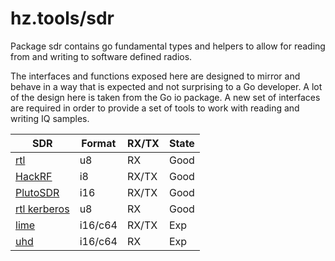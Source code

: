 # hz.tools/sdr

Package sdr contains go fundamental types and helpers to allow for
reading from and writing to software defined radios.

The interfaces and functions exposed here are designed to mirror and behave
in a way that is expected and not surprising to a Go developer. A lot of the
design here is taken from the Go io package. A new set of interfaces are
required in order to provide a set of tools to work with reading and writing
IQ samples.

| SDR                                    | Format   | RX/TX  | State |
|----------------------------------------|----------|--------|-------|
| [rtl](rtl/README.md)                   | u8       | RX     | Good  |
| [HackRF](hackrf/README.md)             | i8       | RX/TX  | Good  |
| [PlutoSDR](pluto/README.md)            | i16      | RX/TX  | Good  |
| [rtl kerberos](rtl/kerberos/README.md) | u8       | RX     | Good  |
| [lime](lime/README.md)                 | i16/c64  | RX/TX  | Exp   |
| [uhd](uhd/README.md)                   | i16/c64  | RX     | Exp   |

